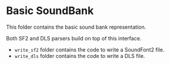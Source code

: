 # Basic SoundBank

This folder contains the basic sound bank representation.

Both SF2 and DLS parsers build on top of this interface.

- `write_sf2` folder contains the code to write a SoundFont2 file.
- `write_dls` folder contains the code to write a DLS file.